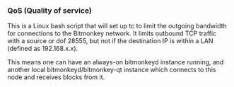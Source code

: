 ### QoS (Quality of service) ###

This is a Linux bash script that will set up tc to limit the outgoing bandwidth for connections to the Bitmonkey network. It limits outbound TCP traffic with a source or dof 28555, but not if the destination IP is within a LAN (defined as 192.168.x.x).

This means one can have an always-on bitmonkeyd instance running, and another local bitmonkeyd/bitmonkey-qt instance which connects to this node and receives blocks from it.
